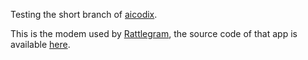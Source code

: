 Testing the short branch of [aicodix](https://github.com/aicodix/modem).

This is the modem used by [Rattlegram](https://play.google.com/store/apps/details?id=com.aicodix.rattlegram&hl=en-US&pli=1), the source code of that app is available [here](https://github.com/aicodix/rattlegram).